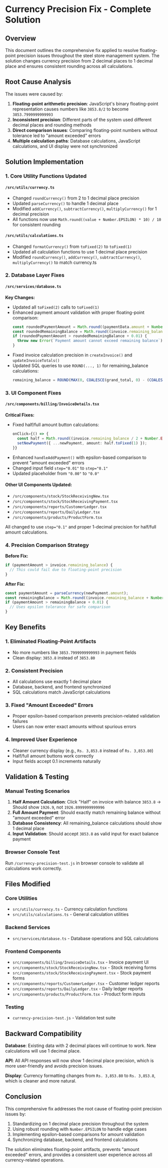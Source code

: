 # Currency Precision Fix - Complete Solution

## Overview
This document outlines the comprehensive fix applied to resolve floating-point precision issues throughout the steel store management system. The solution changes currency precision from 2 decimal places to 1 decimal place and ensures consistent rounding across all calculations.

## Root Cause Analysis
The issues were caused by:
1. **Floating-point arithmetic precision**: JavaScript's binary floating-point representation causes numbers like `3853.8/2` to become `3853.7999999999993`
2. **Inconsistent precision**: Different parts of the system used different decimal places and rounding methods
3. **Direct comparison issues**: Comparing floating-point numbers without tolerance led to "amount exceeded" errors
4. **Multiple calculation paths**: Database calculations, JavaScript calculations, and UI display were not synchronized

## Solution Implementation

### 1. Core Utility Functions Updated

#### `/src/utils/currency.ts`
- Changed `roundCurrency()` from 2 to 1 decimal place precision
- Updated `parseCurrency()` to handle 1 decimal place
- Modified `addCurrency()`, `subtractCurrency()`, `multiplyCurrency()` for 1 decimal precision
- All functions now use `Math.round((value + Number.EPSILON) * 10) / 10` for consistent rounding

#### `/src/utils/calculations.ts`
- Changed `formatCurrency()` from `toFixed(2)` to `toFixed(1)`
- Updated all calculation functions to use 1 decimal place precision
- Modified `roundCurrency()`, `addCurrency()`, `subtractCurrency()`, `multiplyCurrency()` to match currency.ts

### 2. Database Layer Fixes

#### `/src/services/database.ts`
**Key Changes:**
- Updated all `toFixed(2)` calls to `toFixed(1)` 
- Enhanced payment amount validation with proper floating-point comparison:
  ```typescript
  const roundedPaymentAmount = Math.round((paymentData.amount + Number.EPSILON) * 10) / 10;
  const roundedRemainingBalance = Math.round((invoice.remaining_balance + Number.EPSILON) * 10) / 10;
  if (roundedPaymentAmount > roundedRemainingBalance + 0.01) {
    throw new Error(`Payment amount cannot exceed remaining balance`);
  }
  ```
- Fixed invoice calculation precision in `createInvoice()` and `updateInvoiceTotals()`
- Updated SQL queries to use `ROUND(..., 1)` for remaining_balance calculations:
  ```sql
  remaining_balance = ROUND(MAX(0, COALESCE(grand_total, 0) - (COALESCE(payment_amount, 0) + ?)), 1)
  ```

### 3. UI Component Fixes

#### `/src/components/billing/InvoiceDetails.tsx`
**Critical Fixes:**
- Fixed half/full amount button calculations:
  ```typescript
  onClick={() => {
    const half = Math.round((invoice.remaining_balance / 2 + Number.EPSILON) * 10) / 10;
    setNewPayment({ ...newPayment, amount: half.toFixed(1) });
  }}
  ```
- Enhanced `handleAddPayment()` with epsilon-based comparison to prevent "amount exceeded" errors
- Changed input field `step="0.01"` to `step="0.1"`
- Updated placeholder from `"0.00"` to `"0.0"`

#### Other UI Components Updated:
- `/src/components/stock/StockReceivingNew.tsx`
- `/src/components/stock/StockReceivingPayment.tsx`
- `/src/components/reports/CustomerLedger.tsx`
- `/src/components/reports/DailyLedger.tsx`
- `/src/components/products/ProductForm.tsx`

All changed to use `step="0.1"` and proper 1-decimal precision for half/full amount calculations.

### 4. Precision Comparison Strategy

**Before Fix:**
```javascript
if (paymentAmount > invoice.remaining_balance) {
  // This could fail due to floating-point precision
}
```

**After Fix:**
```javascript
const paymentAmount = parseCurrency(newPayment.amount);
const remainingBalance = Math.round((invoice.remaining_balance + Number.EPSILON) * 10) / 10;
if (paymentAmount > remainingBalance + 0.01) {
  // Uses epsilon tolerance for safe comparison
}
```

## Key Benefits

### 1. Eliminated Floating-Point Artifacts
- No more numbers like `3853.7999999999993` in payment fields
- Clean display: `3853.8` instead of `3853.80`

### 2. Consistent Precision
- All calculations use exactly 1 decimal place
- Database, backend, and frontend synchronized
- SQL calculations match JavaScript calculations

### 3. Fixed "Amount Exceeded" Errors
- Proper epsilon-based comparison prevents precision-related validation failures
- Users can now enter exact amounts without spurious errors

### 4. Improved User Experience
- Cleaner currency display (e.g., `Rs. 3,853.8` instead of `Rs. 3,853.80`)
- Half/full amount buttons work correctly
- Input fields accept 0.1 increments naturally

## Validation & Testing

### Manual Testing Scenarios
1. **Half Amount Calculation**: Click "Half" on invoice with balance `3853.8` → Should show `1926.9`, not `1926.8999999999996`
2. **Full Amount Payment**: Should exactly match remaining balance without "amount exceeded" error
3. **Database Consistency**: All remaining_balance calculations should show 1 decimal place
4. **Input Validation**: Should accept `3853.8` as valid input for exact balance payment

### Browser Console Test
Run `/currency-precision-test.js` in browser console to validate all calculations work correctly.

## Files Modified

### Core Utilities
- `src/utils/currency.ts` - Currency calculation functions
- `src/utils/calculations.ts` - General calculation utilities

### Backend Services
- `src/services/database.ts` - Database operations and SQL calculations

### Frontend Components
- `src/components/billing/InvoiceDetails.tsx` - Invoice payment UI
- `src/components/stock/StockReceivingNew.tsx` - Stock receiving forms  
- `src/components/stock/StockReceivingPayment.tsx` - Stock payment forms
- `src/components/reports/CustomerLedger.tsx` - Customer ledger reports
- `src/components/reports/DailyLedger.tsx` - Daily ledger reports
- `src/components/products/ProductForm.tsx` - Product form inputs

### Testing
- `currency-precision-test.js` - Validation test suite

## Backward Compatibility

**Database**: Existing data with 2 decimal places will continue to work. New calculations will use 1 decimal place.

**API**: All API responses will now show 1 decimal place precision, which is more user-friendly and avoids precision issues.

**Display**: Currency formatting changes from `Rs. 3,853.80` to `Rs. 3,853.8`, which is cleaner and more natural.

## Conclusion

This comprehensive fix addresses the root cause of floating-point precision issues by:
1. Standardizing on 1 decimal place precision throughout the system
2. Using robust rounding with `Number.EPSILON` to handle edge cases
3. Implementing epsilon-based comparisons for amount validation
4. Synchronizing database, backend, and frontend calculations

The solution eliminates floating-point artifacts, prevents "amount exceeded" errors, and provides a consistent user experience across all currency-related operations.
